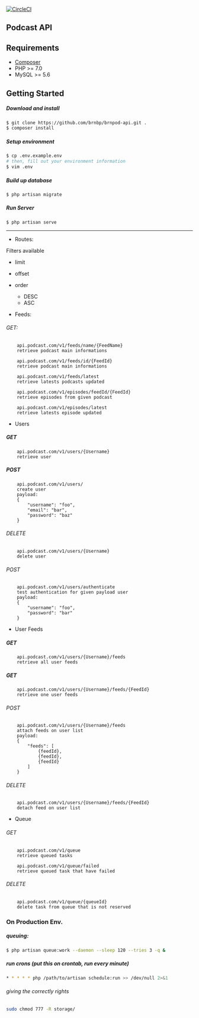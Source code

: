 [![CircleCI](https://circleci.com/gh/brnbp/podty-api.svg?style=svg)](https://circleci.com/gh/brnbp/podty-api)

## Podcast API

## Requirements
- [Composer](https://getcomposer.org)
- PHP >= 7.0
- MySQL >= 5.6

## Getting Started
##### Download and install
```bash
$ git clone https://github.com/brnbp/brnpod-api.git .
$ composer install
```

##### Setup environment
```bash
$ cp .env.example.env
# then, fill out your environment information
$ vim .env
```

##### Build up database
```bash
$ php artisan migrate
```

##### Run Server
```bash
$ php artisan serve
```

-------


- Routes:

Filters available
 - limit
 - offset
 - order 
    - DESC
    - ASC

- Feeds: 

###### GET:
```
    api.podcast.com/v1/feeds/name/{FeedName}
    retrieve podcast main informations
```

```
    api.podcast.com/v1/feeds/id/{FeedId}
    retrieve podcast main informations
```

```
    api.podcast.com/v1/feeds/latest
    retrieve latests podcasts updated
```

```
    api.podcast.com/v1/episodes/feedId/{FeedId}
    retrieve episodes from given podcast
```

```
    api.podcast.com/v1/episodes/latest
    retrieve latests episode updated
```

- Users

##### GET
```
    api.podcast.com/v1/users/{Username}
    retrieve user
```

##### POST
```
    api.podcast.com/v1/users/
    create user
    payload:
    {
        "username": "foo",
        "email": "bar",
        "password": "baz"
    }
```

###### DELETE
```
    api.podcast.com/v1/users/{Username}
    delete user
```

###### POST
```
    api.podcast.com/v1/users/authenticate
    test authentication for given payload user
    payload:
    {
        "username": "foo",
        "password": "bar"
    }
```


- User Feeds

##### GET
```
    api.podcast.com/v1/users/{Username}/feeds
    retrieve all user feeds
```

##### GET
```
    api.podcast.com/v1/users/{Username}/feeds/{FeedId}
    retrieve one user feeds
```

###### POST
```
    api.podcast.com/v1/users/{Username}/feeds
    attach feeds on user list
    payload:
    {
        "feeds": [
            {feedId},
            {feedId},
            {feedId}
        ]
    }
```

###### DELETE
```
    api.podcast.com/v1/users/{Username}/feeds/{FeedId}
    detach feed on user list
```


- Queue

###### GET
```
    api.podcast.com/v1/queue
    retrieve queued tasks
```

```
    api.podcast.com/v1/queue/failed
    retrieve queued task that have failed
```
###### DELETE
```
    api.podcast.com/v1/queue/{queueId}
    delete task from queue that is not reserved
```


### On Production Env.

##### queuing:
```bash
$ php artisan queue:work --daemon --sleep 120 --tries 3 -q & 
```

##### run crons (put this on crontab, run every minute)
```bash
* * * * * php /path/to/artisan schedule:run >> /dev/null 2>&1
```

###### giving the correctly rights
```bash
sudo chmod 777 -R storage/
```

